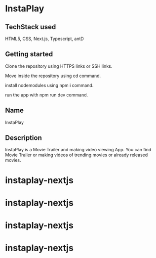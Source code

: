# InstaPlay

## TechStack used

HTML5,
CSS,
Next.js,
Typescript,
antD

## Getting started

Clone the repository using HTTPS links or SSH links.

Move inside the repository using cd command.

install nodemodules using npm i command.

run the app with npm run dev command.

## Name

InstaPlay

## Description

InstaPlay is a Movie Trailer and making video viewing App. You can find Movie Trailer or making videos of trending movies or already released movies.
# instaplay-nextjs
# instaplay-nextjs
# instaplay-nextjs
# instaplay-nextjs
